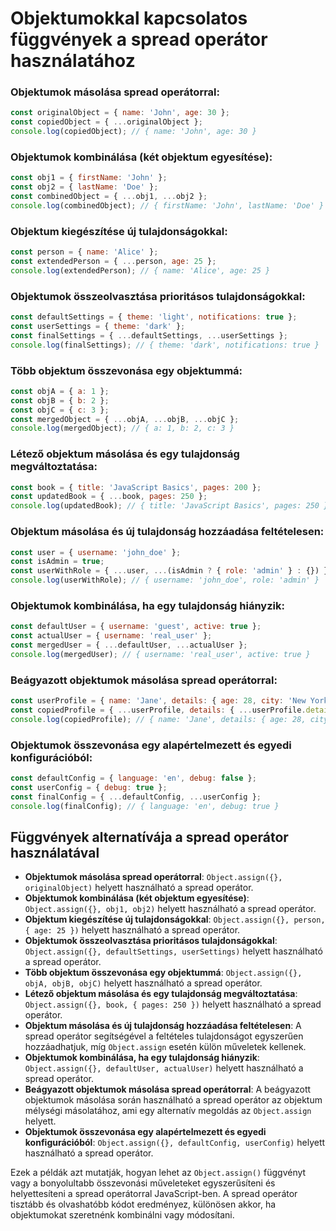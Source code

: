 # Objektumokkal kapcsolatos függvények a spread operátor használatához

### Objektumok másolása spread operátorral:

```javascript
const originalObject = { name: 'John', age: 30 };
const copiedObject = { ...originalObject };
console.log(copiedObject); // { name: 'John', age: 30 }
```

### Objektumok kombinálása (két objektum egyesítése):

```javascript
const obj1 = { firstName: 'John' };
const obj2 = { lastName: 'Doe' };
const combinedObject = { ...obj1, ...obj2 };
console.log(combinedObject); // { firstName: 'John', lastName: 'Doe' }
```

### Objektum kiegészítése új tulajdonságokkal:

```javascript
const person = { name: 'Alice' };
const extendedPerson = { ...person, age: 25 };
console.log(extendedPerson); // { name: 'Alice', age: 25 }
```

### Objektumok összeolvasztása prioritásos tulajdonságokkal:

```javascript
const defaultSettings = { theme: 'light', notifications: true };
const userSettings = { theme: 'dark' };
const finalSettings = { ...defaultSettings, ...userSettings };
console.log(finalSettings); // { theme: 'dark', notifications: true }
```

### Több objektum összevonása egy objektummá:

```javascript
const objA = { a: 1 };
const objB = { b: 2 };
const objC = { c: 3 };
const mergedObject = { ...objA, ...objB, ...objC };
console.log(mergedObject); // { a: 1, b: 2, c: 3 }
```

### Létező objektum másolása és egy tulajdonság megváltoztatása:

```javascript
const book = { title: 'JavaScript Basics', pages: 200 };
const updatedBook = { ...book, pages: 250 };
console.log(updatedBook); // { title: 'JavaScript Basics', pages: 250 }
```

### Objektum másolása és új tulajdonság hozzáadása feltételesen:

```javascript
const user = { username: 'john_doe' };
const isAdmin = true;
const userWithRole = { ...user, ...(isAdmin ? { role: 'admin' } : {}) };
console.log(userWithRole); // { username: 'john_doe', role: 'admin' }
```

### Objektumok kombinálása, ha egy tulajdonság hiányzik:

```javascript
const defaultUser = { username: 'guest', active: true };
const actualUser = { username: 'real_user' };
const mergedUser = { ...defaultUser, ...actualUser };
console.log(mergedUser); // { username: 'real_user', active: true }
```

### Beágyazott objektumok másolása spread operátorral:

```javascript
const userProfile = { name: 'Jane', details: { age: 28, city: 'New York' } };
const copiedProfile = { ...userProfile, details: { ...userProfile.details } };
console.log(copiedProfile); // { name: 'Jane', details: { age: 28, city: 'New York' } }
```

### Objektumok összevonása egy alapértelmezett és egyedi konfigurációból:

```javascript
const defaultConfig = { language: 'en', debug: false };
const userConfig = { debug: true };
const finalConfig = { ...defaultConfig, ...userConfig };
console.log(finalConfig); // { language: 'en', debug: true }
```

## Függvények alternatívája a spread operátor használatával

- **Objektumok másolása spread operátorral**: `Object.assign({}, originalObject)` helyett használható a spread operátor.
- **Objektumok kombinálása (két objektum egyesítése)**: `Object.assign({}, obj1, obj2)` helyett használható a spread operátor.
- **Objektum kiegészítése új tulajdonságokkal**: `Object.assign({}, person, { age: 25 })` helyett használható a spread operátor.
- **Objektumok összeolvasztása prioritásos tulajdonságokkal**: `Object.assign({}, defaultSettings, userSettings)` helyett használható a spread operátor.
- **Több objektum összevonása egy objektummá**: `Object.assign({}, objA, objB, objC)` helyett használható a spread operátor.
- **Létező objektum másolása és egy tulajdonság megváltoztatása**: `Object.assign({}, book, { pages: 250 })` helyett használható a spread operátor.
- **Objektum másolása és új tulajdonság hozzáadása feltételesen**: A spread operátor segítségével a feltételes tulajdonságot egyszerűen hozzáadhatjuk, míg `Object.assign` esetén külön műveletek kellenek.
- **Objektumok kombinálása, ha egy tulajdonság hiányzik**: `Object.assign({}, defaultUser, actualUser)` helyett használható a spread operátor.
- **Beágyazott objektumok másolása spread operátorral**: A beágyazott objektumok másolása során használható a spread operátor az objektum mélységi másolatához, ami egy alternatív megoldás az `Object.assign` helyett.
- **Objektumok összevonása egy alapértelmezett és egyedi konfigurációból**: `Object.assign({}, defaultConfig, userConfig)` helyett használható a spread operátor.

Ezek a példák azt mutatják, hogyan lehet az `Object.assign()` függvényt vagy a bonyolultabb összevonási műveleteket egyszerűsíteni és helyettesíteni a spread operátorral JavaScript-ben. A spread operátor tisztább és olvashatóbb kódot eredményez, különösen akkor, ha objektumokat szeretnénk kombinálni vagy módosítani.
